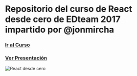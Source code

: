 # Repositorio del curso de React desde cero de EDteam 2017 impartido por @jonmircha

### [Ir al Curso](http://ed.team/cursos/react)

### [Ver Presentación](http://jonmircha.github.io/edreact2017)

![React desde cero](https://ed.team/sites/default/files/styles/large/public/courses/images/react-poster_0.jpg?itok=iDcHgiYQ)